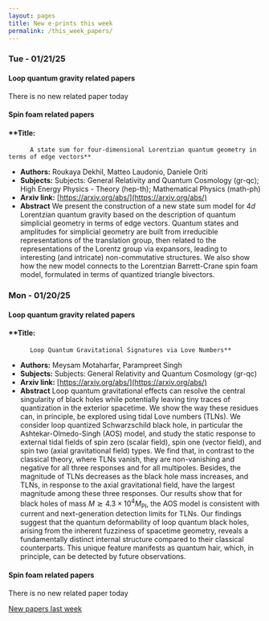 ```yaml
---
layout: pages
title: New e-prints this week
permalink: /this_week_papers/
---
```




### Tue - 01/21/25

#### Loop quantum gravity related papers

There is no new related paper today 

#### Spin foam related papers

#### **Title:
          A state sum for four-dimensional Lorentzian quantum geometry in terms of edge vectors**
 - **Authors:** Roukaya Dekhil, Matteo Laudonio, Daniele Oriti
 - **Subjects:** Subjects:
General Relativity and Quantum Cosmology (gr-qc); High Energy Physics - Theory (hep-th); Mathematical Physics (math-ph)
 - **Arxiv link:** [https://arxiv.org/abs/](https://arxiv.org/abs/)
 - **Abstract**
 We present the construction of a new state sum model for $4d$ Lorentzian quantum gravity based on the description of quantum simplicial geometry in terms of edge vectors. Quantum states and amplitudes for simplicial geometry are built from irreducible representations of the translation group, then related to the representations of the Lorentz group via expansors, leading to interesting (and intricate) non-commutative structures. We also show how the new model connects to the Lorentzian Barrett-Crane spin foam model, formulated in terms of quantized triangle bivectors. 

### Mon - 01/20/25

#### Loop quantum gravity related papers

#### **Title:
          Loop Quantum Gravitational Signatures via Love Numbers**
 - **Authors:** Meysam Motaharfar, Parampreet Singh
 - **Subjects:** Subjects:
General Relativity and Quantum Cosmology (gr-qc)
 - **Arxiv link:** [https://arxiv.org/abs/](https://arxiv.org/abs/)
 - **Abstract**
 Loop quantum gravitational effects can resolve the central singularity of black holes while potentially leaving tiny traces of quantization in the exterior spacetime. We show the way these residues can, in principle, be explored using tidal Love numbers (TLNs). We consider loop quantized Schwarzschild black hole, in particular the Ashtekar-Olmedo-Singh (AOS) model, and study the static response to external tidal fields of spin zero (scalar field), spin one (vector field), and spin two (axial gravitational field) types. We find that, in contrast to the classical theory, where TLNs vanish, they are non-vanishing and negative for all three responses and for all multipoles. Besides, the magnitude of TLNs decreases as the black hole mass increases, and TLNs, in response to the axial gravitational field, have the largest magnitude among these three responses. Our results show that for black holes of mass $M \gtrsim 4.3 \times 10^{4} M_{\textrm{Pl}}$, the AOS model is consistent with current and next-generation detection limits for TLNs. Our findings suggest that the quantum deformability of loop quantum black holes, arising from the inherent fuzziness of spacetime geometry, reveals a fundamentally distinct internal structure compared to their classical counterparts. This unique feature manifests as quantum hair, which, in principle, can be detected by future observations. 

#### Spin foam related papers

There is no new related paper today 




[New papers last week]({{site.url}}/archived/weekly/pre-prints/2025/01/20/archived_weekly_papers.html)